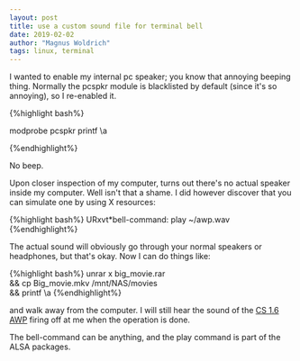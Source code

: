 ```yaml
---
layout: post
title: use a custom sound file for terminal bell
date: 2019-02-02
author: "Magnus Woldrich"
tags: linux, terminal
---
```


I wanted to enable my internal pc speaker; you know that annoying
beeping thing. Normally the pcspkr module is blacklisted by default
(since it's so annoying), so I re-enabled it.

{%highlight bash%}

modprobe pcspkr
printf \\a

{%endhighlight%}

No beep.

Upon closer inspection of my computer, turns out there's no actual
speaker inside my computer. Well isn't that a shame.
I did however discover that you can simulate one by using X resources:

{%highlight bash%}
URxvt*bell-command: play ~/awp.wav
{%endhighlight%}

The actual sound will obviously go through your normal speakers or
headphones, but that's okay. Now I can do things like:

{%highlight bash%}
unrar x big_movie.rar \
  && cp Big_movie.mkv /mnt/NAS/movies \
  && printf \\a
{%endhighlight%}

and walk away from the computer. I will still hear the sound of the [CS 1.6 AWP](https://github.com/trapd00r/configs/blob/master/awp.wav?raw=true)
firing off at me when the operation is done.

The bell-command can be anything, and the play command is part of the
ALSA packages.
